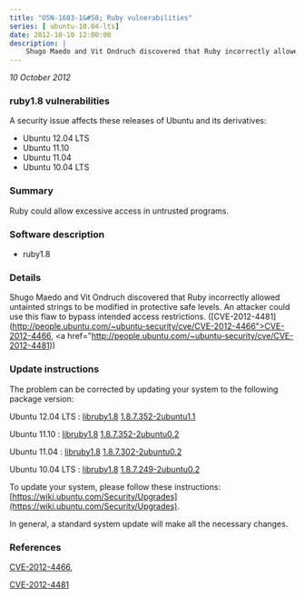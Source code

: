 ```yaml
---
title: "USN-1603-1&#58; Ruby vulnerabilities"
series: [ ubuntu-10.04-lts]
date: 2012-10-10 12:00:00
description: |
    Shugo Maedo and Vit Ondruch discovered that Ruby incorrectly allowed untainted strings to be modified in protective safe levels. An attacker could use this flaw to bypass intended access restrictions. ([CVE-2012-4481](http://people.ubuntu.com/~ubuntu-security/cve/CVE-2012-4466">CVE-2012-4466</a>, <a href="http://people.ubuntu.com/~ubuntu-security/cve/CVE-2012-4481)) 
--- 
```

 
 

*10 October 2012*

### ruby1.8 vulnerabilities

A security issue affects these releases of Ubuntu and its derivatives:

* Ubuntu 12.04 LTS
* Ubuntu 11.10
* Ubuntu 11.04
* Ubuntu 10.04 LTS

### Summary

Ruby could allow excessive access in untrusted programs. 

### Software description

* ruby1.8 

### Details

Shugo Maedo and Vit Ondruch discovered that Ruby incorrectly allowed untainted strings to be modified in protective safe levels. An attacker could use this flaw to bypass intended access restrictions. ([CVE-2012-4481](http://people.ubuntu.com/~ubuntu-security/cve/CVE-2012-4466">CVE-2012-4466</a>, <a href="http://people.ubuntu.com/~ubuntu-security/cve/CVE-2012-4481)) 

### Update instructions

The problem can be corrected by updating your system to the following package version:

Ubuntu 12.04 LTS
 : [libruby1.8](https://launchpad.net/ubuntu/+source/ruby1.8) <span> [1.8.7.352-2ubuntu1.1](https://launchpad.net/ubuntu/+source/ruby1.8/1.8.7.352-2ubuntu1.1) </span> 

Ubuntu 11.10
 : [libruby1.8](https://launchpad.net/ubuntu/+source/ruby1.8) <span> [1.8.7.352-2ubuntu0.2](https://launchpad.net/ubuntu/+source/ruby1.8/1.8.7.352-2ubuntu0.2) </span> 

Ubuntu 11.04
 : [libruby1.8](https://launchpad.net/ubuntu/+source/ruby1.8) <span> [1.8.7.302-2ubuntu0.2](https://launchpad.net/ubuntu/+source/ruby1.8/1.8.7.302-2ubuntu0.2) </span> 

Ubuntu 10.04 LTS
 : [libruby1.8](https://launchpad.net/ubuntu/+source/ruby1.8) <span> [1.8.7.249-2ubuntu0.2](https://launchpad.net/ubuntu/+source/ruby1.8/1.8.7.249-2ubuntu0.2) </span> 

To update your system, please follow these instructions: [https://wiki.ubuntu.com/Security/Upgrades](https://wiki.ubuntu.com/Security/Upgrades).

In general, a standard system update will make all the necessary changes. 

### References

 
 [CVE-2012-4466](http://people.ubuntu.com/~ubuntu-security/cve/CVE-2012-4466), 

 [CVE-2012-4481](http://people.ubuntu.com/~ubuntu-security/cve/CVE-2012-4481)
 

